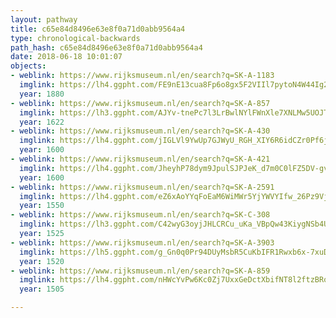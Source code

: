 ```yaml
---
layout: pathway
title: c65e84d8496e63e8f0a71d0abb9564a4
type: chronological-backwards
path_hash: c65e84d8496e63e8f0a71d0abb9564a4
date: 2018-06-18 10:01:07
objects:
- weblink: https://www.rijksmuseum.nl/en/search?q=SK-A-1183
  imglink: https://lh4.ggpht.com/FE9nE13cua8Fp6o8gx5F2VIIl7pytoN4W44Ig2S_lO0r-hrFL2UoIiEjtm-PtO_tbUjuWLEUK0oX_5F324meTp1ZHnEc=s200
  year: 1880
- weblink: https://www.rijksmuseum.nl/en/search?q=SK-A-857
  imglink: https://lh3.ggpht.com/AJYv-tnePc7l3LrBwlNYlFWnXle7XNLMw5UOJTG_UfqnvUto82GJtQr8lqcMorvAOkJ1FHY73CCtKzVXJCf1f6wuHB4=s200
  year: 1622
- weblink: https://www.rijksmuseum.nl/en/search?q=SK-A-430
  imglink: https://lh4.ggpht.com/jIGLVl9YwUp7GJWyU_RGH_XIY6R6idCZr0Pf6jlsDiME68FUVkdQrATl1jD-nrZ1UDNWpsbg7VxLhVPWoZ4MDzakxkw=s200
  year: 1600
- weblink: https://www.rijksmuseum.nl/en/search?q=SK-A-421
  imglink: https://lh4.ggpht.com/JheyhP78dym9JpulSJPJeK_d7m0C0lFZ5DV-gv0LmduSwQs-ejYG4X8P0OZ-oenFjnchpBQ5C_78mDbtq2Ja0Plkhg=s200
  year: 1600
- weblink: https://www.rijksmuseum.nl/en/search?q=SK-A-2591
  imglink: https://lh4.ggpht.com/eZ6xAoYYqFoEaM6WiMWr5YjYWVYIfw_26Pz9Vjqvc12spardmtsNcp1cd0YwB4CapA2eG0MEwUl12Lpko4Rd5d4qDA8=s200
  year: 1550
- weblink: https://www.rijksmuseum.nl/en/search?q=SK-C-308
  imglink: https://lh3.ggpht.com/C42wyG3oyjJHLCRCu_uKa_VBpQw43KiygNSb4UstYpZm72obKoUMwUNB7dU_u-NxQTOWDqd8mZZXbuAXnpWWw2WLOeQ=s200
  year: 1525
- weblink: https://www.rijksmuseum.nl/en/search?q=SK-A-3903
  imglink: https://lh5.ggpht.com/g_Gn0q0Pr94DUyMsbR5CuKbIFR1Rwxb6x-7xuDeBAER67fJ_Oz5WsCKYwlHTAL0iEjVbG4RMq23wvwtRz0Coo7X_CYQ=s200
  year: 1520
- weblink: https://www.rijksmuseum.nl/en/search?q=SK-A-859
  imglink: https://lh4.ggpht.com/nHWcYvPw6Kc0Zj7UxxGeDctXbifNT8l2ftzBRo6Dp60rHcWAZre94kdfrA-1LYtSEmXcxxqs53vxLQ7CX35Jng22ifc=s200
  year: 1505

---
```

